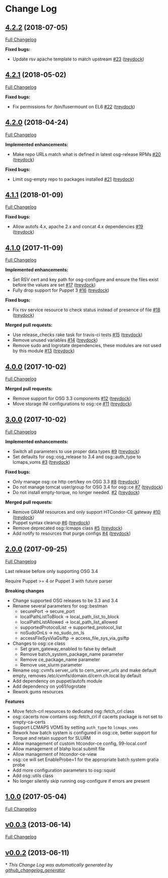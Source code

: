 # Change Log

## [4.2.2](https://github.com/treydock/puppet-osg/tree/4.2.2) (2018-07-05)
[Full Changelog](https://github.com/treydock/puppet-osg/compare/4.2.1...4.2.2)

**Fixed bugs:**

- Update rsv apache template to match upstream [\#23](https://github.com/treydock/puppet-osg/pull/23) ([treydock](https://github.com/treydock))

## [4.2.1](https://github.com/treydock/puppet-osg/tree/4.2.1) (2018-05-02)
[Full Changelog](https://github.com/treydock/puppet-osg/compare/4.2.0...4.2.1)

**Fixed bugs:**

- Fix permissions for /bin/fusermount on EL6 [\#22](https://github.com/treydock/puppet-osg/pull/22) ([treydock](https://github.com/treydock))

## [4.2.0](https://github.com/treydock/puppet-osg/tree/4.2.0) (2018-04-24)
[Full Changelog](https://github.com/treydock/puppet-osg/compare/4.1.1...4.2.0)

**Implemented enhancements:**

- Make repo URLs match what is defined in latest osg-release RPMs [\#20](https://github.com/treydock/puppet-osg/pull/20) ([treydock](https://github.com/treydock))

**Fixed bugs:**

- Limit osg-empty repo to packages installed [\#21](https://github.com/treydock/puppet-osg/pull/21) ([treydock](https://github.com/treydock))

## [4.1.1](https://github.com/treydock/puppet-osg/tree/4.1.1) (2018-01-09)
[Full Changelog](https://github.com/treydock/puppet-osg/compare/4.1.0...4.1.1)

**Fixed bugs:**

- Allow autofs 4.x, apache 2.x and concat 4.x dependencies [\#19](https://github.com/treydock/puppet-osg/pull/19) ([treydock](https://github.com/treydock))

## [4.1.0](https://github.com/treydock/puppet-osg/tree/4.1.0) (2017-11-09)
[Full Changelog](https://github.com/treydock/puppet-osg/compare/4.0.0...4.1.0)

**Implemented enhancements:**

- Set RSV cert and key path for osg-configure and ensure the files exist before the values are set [\#17](https://github.com/treydock/puppet-osg/pull/17) ([treydock](https://github.com/treydock))
- Fully drop support for Puppet 3 [\#16](https://github.com/treydock/puppet-osg/pull/16) ([treydock](https://github.com/treydock))

**Fixed bugs:**

- Fix rsv service resource to check status instead of presence of file [\#18](https://github.com/treydock/puppet-osg/pull/18) ([treydock](https://github.com/treydock))

**Merged pull requests:**

- Use release\_checks rake task for travis-ci tests [\#15](https://github.com/treydock/puppet-osg/pull/15) ([treydock](https://github.com/treydock))
- Remove unused variables [\#14](https://github.com/treydock/puppet-osg/pull/14) ([treydock](https://github.com/treydock))
- Remove sudo and logrotate dependencies, these modules are not used by this module [\#13](https://github.com/treydock/puppet-osg/pull/13) ([treydock](https://github.com/treydock))

## [4.0.0](https://github.com/treydock/puppet-osg/tree/4.0.0) (2017-10-02)
[Full Changelog](https://github.com/treydock/puppet-osg/compare/3.0.0...4.0.0)

**Merged pull requests:**

- Remove support for OSG 3.3 components [\#12](https://github.com/treydock/puppet-osg/pull/12) ([treydock](https://github.com/treydock))
- Move storage INI configurations to osg::ce [\#11](https://github.com/treydock/puppet-osg/pull/11) ([treydock](https://github.com/treydock))

## [3.0.0](https://github.com/treydock/puppet-osg/tree/3.0.0) (2017-10-02)
[Full Changelog](https://github.com/treydock/puppet-osg/compare/2.0.0...3.0.0)

**Implemented enhancements:**

- Switch all parameters to use proper data types [\#9](https://github.com/treydock/puppet-osg/pull/9) ([treydock](https://github.com/treydock))
- Set defaults for osg::osg\_release to 3.4 and osg::auth\_type to lcmaps\_voms [\#3](https://github.com/treydock/puppet-osg/pull/3) ([treydock](https://github.com/treydock))

**Fixed bugs:**

- Only manage osg::ce http cert/key on OSG 3.3 [\#8](https://github.com/treydock/puppet-osg/pull/8) ([treydock](https://github.com/treydock))
- Do not manage tomcat user/group for OSG 3.4 for osg::ce [\#7](https://github.com/treydock/puppet-osg/pull/7) ([treydock](https://github.com/treydock))
- Do not install empty-torque, no longer needed. [\#2](https://github.com/treydock/puppet-osg/pull/2) ([treydock](https://github.com/treydock))

**Merged pull requests:**

- Remove GRAM resources and only support HTCondor-CE gateway [\#10](https://github.com/treydock/puppet-osg/pull/10) ([treydock](https://github.com/treydock))
- Puppet syntax cleanup [\#6](https://github.com/treydock/puppet-osg/pull/6) ([treydock](https://github.com/treydock))
- Remove deprecated osg::lcmaps class [\#5](https://github.com/treydock/puppet-osg/pull/5) ([treydock](https://github.com/treydock))
- Add notify to resources that purge configs [\#4](https://github.com/treydock/puppet-osg/pull/4) ([treydock](https://github.com/treydock))

## [2.0.0](https://github.com/treydock/puppet-osg/tree/2.0.0) (2017-09-25)
[Full Changelog](https://github.com/treydock/puppet-osg/compare/1.0.0...2.0.0)

Last release before only supporting OSG 3.4

Require Puppet >= 4 or Puppet 3 with future parser

**Breaking changes**

* Change supported OSG releases to be 3.3 and 3.4
* Rename several parameters for osg::bestman
    * securePort -> secure_port
    * localPathListToBlock -> local\_path\_list\_to_block
    * localPathListAllowed -> local\_path\_list_allowed
    * supportedProtocolList -> supported\_protocol_list
    * noSudoOnLs -> no\_sudo\_on_ls
    * accessFileSysViaGsiftp -> access\_file\_sys\_via_gsiftp
* Changes to osg::ce class
    * Set gram\_gateway_enabled to false by default
    * Remove batch\_system\_package_name parameter
    * Remove ce\_package_name parameter
    * Remove use_slurm parameter
* Rename osg::cvmfs server_urls to cern\_server_urls and make default empty, removes /etc/cvmfs/domain.d/cern.ch.local by default
* Add dependency on puppet/autofs module
* Add dependency on yo61/logrotate
* Rework gums resources

**Features**

* Move fetch-crl resources to dedicated osg::fetch_crl class
* osg::cacerts now contains osg::fetch_crl if cacerts package is not set to empty-ca-certs
* Support LCMAPS VOMS by setting `auth_type` to `lcmaps_voms`
* Rework how batch system is configured in osg::ce, better support for Torque and retain support for SLURM
* Allow management of custom htcondor-ce config, 99-local.conf
* Allow management of blahp local submit file
* Allow management of htcondor-ce-view
* osg::ce will set EnableProbe=1 for the appropriate batch system gratia probe
* Add more configuration parameters to osg::squid
* Add osg::utils class
* No longer silently skip running osg-configure if errors are present

## [1.0.0](https://github.com/treydock/puppet-osg/tree/1.0.0) (2017-05-04)
[Full Changelog](https://github.com/treydock/puppet-osg/compare/v0.0.3...1.0.0)

## [v0.0.3](https://github.com/treydock/puppet-osg/tree/v0.0.3) (2013-06-14)
[Full Changelog](https://github.com/treydock/puppet-osg/compare/v0.0.2...v0.0.3)

## [v0.0.2](https://github.com/treydock/puppet-osg/tree/v0.0.2) (2013-06-11)


\* *This Change Log was automatically generated by [github_changelog_generator](https://github.com/skywinder/Github-Changelog-Generator)*